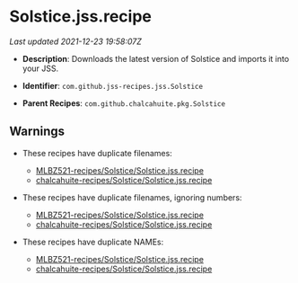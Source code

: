 # Solstice.jss.recipe

_Last updated 2021-12-23 19:58:07Z_

- **Description**: Downloads the latest version of Solstice and imports it into your JSS.

- **Identifier**: `com.github.jss-recipes.jss.Solstice`

- **Parent Recipes**: `com.github.chalcahuite.pkg.Solstice`

## Warnings

- These recipes have duplicate filenames:
    - [MLBZ521-recipes/Solstice/Solstice.jss.recipe](/autopkg-dupe-tracker/MLBZ521-recipes/Solstice/Solstice.jss.recipe)
    - [chalcahuite-recipes/Solstice/Solstice.jss.recipe](/autopkg-dupe-tracker/chalcahuite-recipes/Solstice/Solstice.jss.recipe)

- These recipes have duplicate filenames, ignoring numbers:
    - [MLBZ521-recipes/Solstice/Solstice.jss.recipe](/autopkg-dupe-tracker/MLBZ521-recipes/Solstice/Solstice.jss.recipe)
    - [chalcahuite-recipes/Solstice/Solstice.jss.recipe](/autopkg-dupe-tracker/chalcahuite-recipes/Solstice/Solstice.jss.recipe)

- These recipes have duplicate NAMEs:
    - [MLBZ521-recipes/Solstice/Solstice.jss.recipe](/autopkg-dupe-tracker/MLBZ521-recipes/Solstice/Solstice.jss.recipe)
    - [chalcahuite-recipes/Solstice/Solstice.jss.recipe](/autopkg-dupe-tracker/chalcahuite-recipes/Solstice/Solstice.jss.recipe)